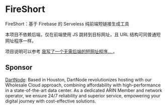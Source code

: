 # FireShort

FireShort：基于 Firebase 的 Serveless 纯前端短链接生成工具

本项目不依赖后端，仅在前端使用 JS 跳转到目标网址，且 URL 结构可同普通短网址程序一样。

项目说明可以参考 [我写了一个无需后端的短网址程序... ](https://ibcl.us/ShortLink-Firebase_20230626/)。

## Sponsor

[DartNode](https://dartnode.com): Based in Houston, DartNode revolutionizes hosting with our Wholesale Cloud approach, combining affordability with high-performance in a state-of-the-art data center. As a dedicated ARIN Member and network operator, we ensure 24/7 reliability and superior service, empowering your digital journey with cost-effective solutions.
